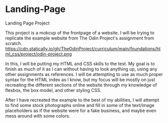 # Landing-Page
Landing Page Project

This project is a mokcup of the frontpage of a website.  I will be trying to replicate the example website from The Odin Project's assignment from scratch.   https://cdn.statically.io/gh/TheOdinProject/curriculum/main/foundations/html_css/project/odin-project.png 

In this, I will be putting my HTML and CSS skills to the test.  My goal is to finish as much of it as I can without having to look anything up, using any other assignments as references.  I will be attempting to use as much proper syntax for the HTML index as I know, but my focus will be mostly on just recreating the different sections of the website through my knowledge of flexbox, the box model, and other styling CSS.  

After I have recreated the example to the best of my abilities, I will attempt to find some stock photographs online and fill in some of the text/image placeholders as if the website were for a fake business, and maybe even mess around with some colors.  
